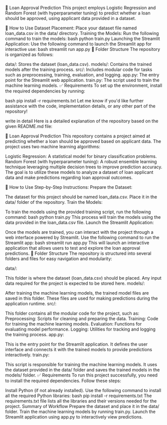 🏦 Loan Approval Prediction
This project employs Logistic Regression and Random Forest (with hyperparameter tuning) to predict whether a loan should be approved, using applicant data provided in a dataset.

💠 How to Use
Dataset Placement: Place your dataset file named loan_data.csv in the data/ directory.
Training the Models: Run the following command to train the models:
bash
python train.py
Launching the Streamlit Application: Use the following command to launch the Streamlit app for interactive use:
bash
streamlit run app.py
📂 Folder Structure
The repository is organized as follows:

data/: Stores the dataset (loan_data.csv).
models/: Contains the trained models after the training process.
src/: Includes modular code for tasks such as preprocessing, training, evaluation, and logging.
app.py: The entry point for the Streamlit web application.
train.py: The script used to train the machine learning models.
✅ Requirements
To set up the environment, install the required dependencies by running:

bash
pip install -r requirements.txt
Let me know if you'd like further assistance with the code, implementation details, or any other part of the repository!

write in detail 
Here is a detailed explanation of the repository based on the given README.md file:

🏦 Loan Approval Prediction
This repository contains a project aimed at predicting whether a loan should be approved based on applicant data. The project uses two machine learning algorithms:

Logistic Regression: A statistical model for binary classification problems.
Random Forest (with hyperparameter tuning): A robust ensemble learning technique leveraging multiple decision trees to improve prediction accuracy.
The goal is to utilize these models to analyze a dataset of loan applicant data and make predictions regarding loan approval outcomes.

💠 How to Use
Step-by-Step Instructions:
Prepare the Dataset:

The dataset for this project should be named loan_data.csv.
Place it in the data/ folder of the repository.
Train the Models:

To train the models using the provided training script, run the following command:
bash
python train.py
This process will train the models using the data provided in the loan_data.csv file.
Launch the Streamlit Application:

Once the models are trained, you can interact with the project through a web interface powered by Streamlit.
Use the following command to run the Streamlit app:
bash
streamlit run app.py
This will launch an interactive application that allows users to test and explore the loan approval predictions.
📂 Folder Structure
The repository is structured into several folders and files for easy navigation and modularity:

data/:

This folder is where the dataset (loan_data.csv) should be placed.
Any input data required for the project is expected to be stored here.
models/:

After training the machine learning models, the trained model files are saved in this folder.
These files are used for making predictions during the application runtime.
src/:

This folder contains all the modular code for the project, such as:
Preprocessing: Scripts for cleaning and preparing the data.
Training: Code for training the machine learning models.
Evaluation: Functions for evaluating model performance.
Logging: Utilities for tracking and logging the training process.
app.py:

This is the entry point for the Streamlit application.
It defines the user interface and connects it with the trained models to provide predictions interactively.
train.py:

This script is responsible for training the machine learning models.
It uses the dataset provided in the data/ folder and saves the trained models in the models/ folder.
✅ Requirements
To run this project successfully, you need to install the required dependencies. Follow these steps:

Install Python (if not already installed).
Use the following command to install all the required Python libraries:
bash
pip install -r requirements.txt
The requirements.txt file lists all the libraries and their versions needed for the project.
Summary of Workflow
Prepare the dataset and place it in the data/ folder.
Train the machine learning models by running train.py.
Launch the Streamlit application using app.py to interactively view predictions.
